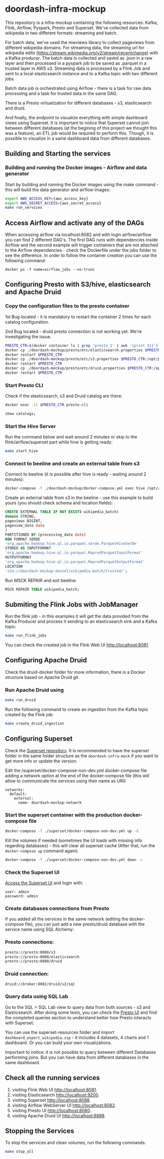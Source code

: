 # doordash-infra-mockup
This repository is a infra-mockup containing the following resources: Kafka, Flink, Airflow, Pyspark, Presto and Superset. We've collected data from wikipedia in two different formats: streaming and batch.

For batch data, we've used the mwviews library to collect pageviews from different wikipedia domains. For streaming data, the streaming url for wikipedia edits (https://stream.wikimedia.org/v2/stream/recentchange) with a Kafka producer. The batch data is collected and saved as .json in a raw layer and then processed in a pyspark job to be saved as .parquet in a trusted layer in AWS s3. Streaming data is processed by a Flink Job and sent to a local elasticsearch instance and to a Kafka topic with two different jobs.

Batch data job is orchestrated using Airflow - there is a task for raw data processing and a task for trusted data in the same DAG.

There is a Presto virtualization for different databases - s3, elasticsearch and druid.

And finally, the endpoint to visualize everything with simple dashboard views using Superset. It is important to notice that Superset cannot join between different databases (at the begining of this project we thought this was a feature), an ETL job would be required to perform this. Though, it is possible to visualize in a same dashboard data from different databases. 

## Building and Starting the services

### Building and running the Docker images - Airflow and data generator

Start by building and running the Docker images using the make command - this will build the data generator and airflow images:
```bash
export AWS_ACCESS_KEY={aws_access_key}
export AWS_SECRET_ACCESS={aws_secret_access}
make run_services
```

## Access Airflow and activate any of the DAGs
When accessing airflow via localhost:8082 and with login airflow/airflow you can find 2 different DAG's. The first DAG runs with dependencies inside Airflow and the second example will trigger containers that are not attached to the Airflow dependencies - check the Dockerfile under the jobs folder to see the difference. In order to follow the container creation you can use the following command:
```
docker ps -f name=airflow_jobs --no-trunc
```
## Configuring Presto with S3/hive, elasticsearch and Apache Druid

### Copy the configuration files to the presto container
1st Bug located - it is mandatory to restart the container 2 times for each catalog configuration.

2nd Bug located - druid presto connection is not working yet. We're investigating the issue.

```bash
PRESTO_CTR=$(docker container ls | grep 'presto_1' | awk '{print $1}')
docker cp ./doordash-mockup/presto/etc/elasticsearch.properties $PRESTO_CTR:/opt/presto-server/etc/catalog/elasticsearch.properties
docker restart $PRESTO_CTR
docker cp ./doordash-mockup/presto/etc/s3.properties $PRESTO_CTR:/opt/presto-server/etc/catalog/s3.properties
docker restart $PRESTO_CTR
docker cp ./doordash-mockup/presto/etc/druid.properties $PRESTO_CTR:/opt/presto-server/etc/catalog/druid.properties
docker restart $PRESTO_CTR
```

### Start Presto CLI
Check if the elasticsearch, s3 and Druid catalog are there:

```bash
docker exec -it $PRESTO_CTR presto-cli
```

```bash
show catalogs;
```
### Start the Hive Server
Run the command below and wait around 2 minutes or skip to the flink/airflow/superset part while hive is getting ready:

```bash
make start_hive
```

### Connect to beeline and create an external table from s3
Connect to beeline (it is possible after hive is ready - waiting around 2 minutes):
```bash
docker-compose -f ./doordash-mockup/docker-compose.yml exec hive /opt/apache-hive-3.1.2-bin/bin/beeline -u  jdbc:hive2://localhost:10000
```

Create an external table from s3 in the beeline - use this example to build yours (you should check schema and location fields):
```sql
CREATE EXTERNAL TABLE IF NOT EXISTS wikipedia_batch(
domain STRING,
pageviews BIGINT,
pageview_date date
)
PARTITIONED BY (processing_date date)
ROW FORMAT SERDE
'org.apache.hadoop.hive.ql.io.parquet.serde.ParquetHiveSerDe'
STORED AS INPUTFORMAT
'org.apache.hadoop.hive.ql.io.parquet.MapredParquetInputFormat'
OUTPUTFORMAT
'org.apache.hadoop.hive.ql.io.parquet.MapredParquetOutputFormat'
LOCATION
's3a://doordash-mockup-daniel/wikipedia-batch/trusted/';
```

Run MSCK REPAIR and exit beeline:

```sql
MSCK REPAIR TABLE wikipedia_batch;
```

## Submiting the Flink Jobs with JobManager

Run the flink job - in this examples it will get the data provided from the Kafka Producer and process it sending to an elasticsearch sink and a Kafka topic:

```bash
make run_flink_jobs
```
You can check the created job in the Flink Web UI [http://localhost:8081](http://localhost:8081).

## Configuring Apache Druid
Check the druid-docker folder for more information, there is a Docker structure based on Apache Druid git.

### Run Apache Druid using
```bash
make run_druid
```
Run the following command to create an ingestion from the Kafka topic created by the Flink job:
```bash
make create_druid_ingestion
```

## Configuring Superset
Check the [Superset repository](https://github.com/apache/superset). It is recommended to have the superset folder in the same folder structure as the `doordash-infra-mock` if you want to get more info or update the version.

Edit the /superset/docker-compose-non-dev.yml docker-compose file adding a network option at the end of the docker-compose file (this will allow to communicate the services using their name as URI):
```
networks: 
  default: 
    external: 
      name: doordash-mockup-network
```

### Start the superset container with the production docker-compose file
```bash
docker-compose -f ./superset/docker-compose-non-dev.yml up -d
```

Kill the volumes if needed (sometimes the UI loads with missing info regarding databases) - this will clear all superset cache (After that, run the `docker-compose up` command again):
```bash
docker-compose -f ./superset/docker-compose-non-dev.yml down -v
```
### Check the Superset UI

 [Access the Superset UI](http://localhost:8088) and login with:
```
user: admin
password: admin
```
### Create databases connections from Presto

If you added all the services in the same network (editing the docker-compose file), you can just add a new presto/druid database with the service name using SQL Alchemy:

### Presto connections:
```bash
presto://presto:8080/s3
presto://presto:8080/elasticsearch
presto://presto:8080/druid
```
### Druid connection:
```bash
druid://broker:8082/druid/v2/sql
```
### Query data using SQL Lab
Go to the SQL > SQL Lab view to query data from both sources - s3 and Elasticsearch. After doing some tests, you can check the [Presto UI](http://localhost:8080) and find the completed queries section to understand better how Presto interacts with Superset.

You can use the superset-resources folder and import `dashboard_export_wikipedia.zip` - it includes 4 datasets, 4 charts and 1 dashboard. Or you can build your own visualizations.

Important to notice: it is not possible to query between different Databases performing joins. But you can have data from different databases in the same dashboard.

## Check all the running services

1. visiting Flink Web UI [http://localhost:8081](http://localhost:8081).
2. visiting Elasticsearch [http://localhost:9200](http://localhost:9200).
3. visiting Superset [http://localhost:8088](http://localhost:8088).
4. visiting Airflow WebServer UI [http://localhost:8082](http://localhost:8082).
5. visiting Presto UI [http://localhost:8080](http://localhost:8080).
6. visiting Apache Druid UI [http://localhost:8888](http://localhost:8888).

## Stopping the Services

To stop the services and clean volumes, run the following commands:

```bash
make stop_all
```

